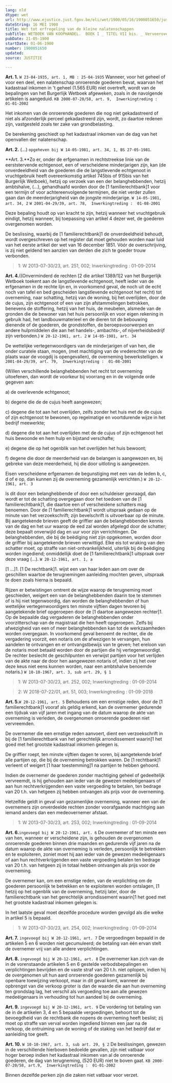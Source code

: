 ```yaml
---
lang: nld
dtype: wet
url: http://www.ejustice.just.fgov.be/eli/wet/1900/05/16/1900051650/justel
dateString: 16 MEI 1900
title: Wet tot erfregeling van de kleine nalatenschappen
subTitle: WETBOEK VAN KOOPHANDEL.  BOEK I _ TITEL VII bis. _ Vervoerovereenkomst.
pubDate: 21-05-1900
startDate: 01-06-1900
number: 1900051650
updated: 
source: JUSTITIE

---
```

**Art. 1.** `W 23-04-1935, art. 1, MB : 25-04-1935` Wanneer, voor het geheel of voor een deel, een nalatenschap onroerende goederen bevat, waarvan het kadastraal inkomen in 't geheel (1.565 EUR) niet overtreft, wordt van de bepalingen van het Burgerlijk Wetboek afgeweken, zoals in de navolgende artikelen is aangeduid. `KB 2000-07-20/58, art. 9,  Inwerkingtreding :  01-01-2002`

Het inkomen van de onroerende goederen die nog niet gekadastreerd of niet als afzonderlijk perceel gekadastreerd zijn, wordt, zo daartoe redenen zijn, vastgesteld zoals ter zake van grondbelasting.

De berekening geschiedt op het kadastraal inkomen van de dag van het openvallen der nalatenschap.


**Art. 2.** (...) `opgeheven bij W 14-05-1981, art. 34, 1, BS 27-05-1981`.


**Art. 3.**Zo er, onder de erfgenamen in rechtstreekse linie van de eerststervende echtgenoot, een of verscheidene minderjarigen zijn, kan (de onverdeeldheid van de goederen die de langstlevende echtgenoot in vruchtgebruik heeft overeenkomstig artikel 745bis of 915bis van het Burgerlijk Wetboek), hetzij op verzoek van een der belanghebbenden, hetzij ambtshalve, (...), gehandhaafd worden door de [1 familierechtbank]1 voor een termijn of voor achtereenvolgende termijnen, die niet verder zullen gaan dan de meerderjarigheid van de jongste minderjarige. `W 14-05-1981, art. 34, 2` `W 2001-04-29/39, art. 78,  Inwerkingtreding :  01-08-2001`

Deze bepaling houdt op van kracht te zijn, hetzij wanneer het vruchtgebruik eindigt, hetzij wanneer, bij toepassing van artikel 4 dezer wet, de goederen overgenomen worden.

De beslissing, waarbij de [1 familierechtbank]1 de onverdeeldheid behoudt, wordt overgeschreven op het register dat moet gehouden worden naar luid van het eerste artikel der wet van 16 december 1851. Vóór de overschrijving, is zij niet geldend ten aanzien van derden die zich te goeder trouw verbonden.

> 1: W 2013-07-30/23, art. 251, 002; Inwerkingtreding : 01-09-2014



**Art. 4.**((Onverminderd de rechten [2 die artikel 1389/1]2 van het Burgerlijk Wetboek toekent aan de langstlevende echtgenoot, heeft ieder van de erfgenamen in de rechte lijn en, in voorkomend geval, de noch uit de echt noch van tafel en bed gescheiden langstlevende echtgenoot het recht) tot overneming, naar schatting, hetzij van de woning, bij het overlijden, door de de cujus, zijn echtgenoot of een van zijn afstammelingen betrokken, benevens de stoffering, hetzij van het huis, de meubelen, alsmede van de gronden die de bewoner van het huis persoonlijk en voor eigen rekening in gebruik had, het landbouwmaterieel en de dieren tot de bebouwing dienende of de goederen, de grondstoffen, de beroepsvoorwerpen en andere hulpmiddelen die aan het handels-, ambachts-, of nijverheidsbedrijf zijn verbonden.) `W 20-12-1961, art. 2` `W 14-05-1981, art. 34`

De wettelijke vertegenwoordigers van de minderjarigen of van hen, die onder curatele staan, mogen, (met machtiging van de vrederechter van de plaats waar de voogdij is opengevallen), de overneming bewerkstelligen. `W 2001-04-29/39, art. 79,  Inwerkingtreding :  01-08-2001`

(Willen verschillende belanghebbenden het recht tot overneming uitoefenen, dan wordt de voorkeur bij voorrang en in de volgende orde gegeven aan:

a) de overlevende echtgenoot;

b) degene die de de cujus heeft aangewezen;

c) degene die tot aan het overlijden, zelfs zonder het huis met de de cujus of zijn echtgenoot te bewonen, op regelmatige en voortdurende wijze in het bedrijf meewerkte;

d) degene die tot aan het overlijden met de de cujus of zijn echtgenoot het huis bewoonde en hem hulp en bijstand verschafte;

e) degene die op het ogenblik van het overlijden het huis bewoont;

f) degene die door de meerderheid van de belangen is aangewezen en, bij gebreke van deze meerderheid, hij die door uitloting is aangewezen.

Eisen verscheidene erfgenamen de begunstiging met een van de leden b, c, d of e op, dan kunnen zij de overneming gezamenlijk verrichten.) `W 20-12-1961, art. 3`

Is dit door een belanghebbende of door een schuldeiser gevraagd, dan wordt er tot de schatting overgegaan door het toedoen van de [1 familierechtbank]1, die daartoe een of verscheidene schatters mag benoemen. Door de [1 familierechtbank]1 wordt uitspraak gedaan op de minute van het verzoekschrift; zijn bevelschrift is uitvoerbaar op de minute. Bij aangetekende brieven geeft de griffier aan de belanghebbenden kennis van de dag en het uur waarop de eed zal worden afgelegd door de schatter; deze bepaalt onverwijld dag en uur voor zijn verrichtingen. De belanghebbenden, die bij de beëdiging niet zijn opgekomen, worden door de griffier bij aangetekende brieven verwittigd. Elke eis tot wraking van den schatter moet, op straffe van niet-ontvankelijkheid, uiterlijk bij de beëdiging worden ingediend; onmiddellijk doet de [1 familierechtbank]1 uitspraak over deze vraag (...). `W 20-12-1961, art. 1, a`

[1 ...]1. [1 De rechtbank]1. wijst een van haar leden aan om over de geschillen waartoe de terugnemingen aanleiding mochten geven, uitspraak te doen zoals hierna is bepaald.

Rijzen er betwistingen omtrent de wijze waarop de terugneming moet geschieden, weigert een van de belanghebbenden daarin toe te stemmen of is hij niet tegenwoordig, dan worden de belanghebbenden of hun wettelijke vertegenwoordigers ten minste vijftien dagen tevoren bij aangetekende brief opgeroepen door de [1 daartoe aangewezen rechter]1. Op de bepaalde dag vergaderen de belanghebbenden onder voorzitterschap van de magistraat die hen heeft opgeroepen. Zelfs bij afwezigheid van een of meer belanghebbenden kan tot de werkzaamheden worden overgegaan. In voorkomend geval benoemt de rechter, die de vergadering voorzit, een notaris om de afwezigen te vervangen, hun aandelen te ontvangen en er ontvangstbewijs van te geven; het ereloon van de notaris moet betaald worden door de partijen die hij vertegenwoordigt. De rechter beslecht de geschilpunten en verwijst partijen voor het verlijden van de akte naar de door hen aangewezen notaris of, indien zij het over deze keus niet eens kunnen worden, naar een ambtshalve benoemde notaris.) `W 10-10-1967, art. 3, sub art. 29, § 1`

> 1: W 2013-07-30/23, art. 252, 002; Inwerkingtreding : 01-09-2014


> 2: W 2018-07-22/01, art. 51, 003; Inwerkingtreding : 01-09-2018



**Art. 5.**`W 20-12-1961, art. 5` Behoudens om een ernstige reden, door de [1 familierechtbank]1 vooraf als geldig erkend, kan de overnemer gedurende een tijdvak van vijf jaren met ingang van de datum waarop de akte van overneming is verleden, de overgenomen onroerende goederen niet vervreemden.

De overnemer die een ernstige reden aanvoert, dient een verzoekschrift in bij de [1 familierechtbank van het gerechtelijk arrondissement waarin]1 het goed met het grootste kadastraal inkomen gelegen is.

De griffier roept, ten minste vijftien dagen te voren, bij aangetekende brief alle partijen op, die bij de overneming betrokken waren. De [1 rechtbank]1 verleent of weigert [1 haar toestemming]1 na partijen te hebben gehoord.

Indien de overnemer de goederen zonder machtiging geheel of gedeeltelijk vervreemdt, is hij gehouden aan ieder van de gewezen medeëigenaars of aan hun rechtverkrijgenden een vaste vergoeding te betalen, ten bedrage van 20 t.h. van hetgeen zij hebben ontvangen als prijs voor de overneming.

Hetzelfde geldt in geval van gezamenlijke overneming, wanneer een van de overnemers zijn onverdeelde rechten zonder voorafgaande machtiging aan iemand anders dan een medeovernemer afstaat.

> 1: W 2013-07-30/23, art. 253, 002; Inwerkingtreding : 01-09-2014



**Art. 6.**`ingevoegd bij W 20-12-1961, art. 6` De overnemer of ten minste een van hen, wanneer er verscheidene zijn, is gehouden de overgenomen onroerende goederen binnen drie maanden en gedurende vijf jaren na de datum waarop de akte van overneming is verleden, persoonlijk te betrekken en te exploiteren, zoniet moet hij aan ieder van de gewezen medeëigenaars of aan hun rechtverkrijgenden een vaste vergoeding betalen ten bedrage van 20 t.h. van hetgeen zij in totaal hebben ontvangen als prijs voor de overneming.

De overnemer kan, om een ernstige reden, van de verplichting om de goederen persoonlijk te betrekken en te exploiteren worden ontslagen, [1 hetzij op het ogenblik van de overneming, hetzij later, door de familierechtbank van het gerechtelijk arrondissement waarin]1 het goed met het grootste kadastraal inkomen gelegen is.

In het laatste geval moet dezelfde procedure worden gevolgd als die welke in artikel 5 is bepaald.

> 1: W 2013-07-30/23, art. 254, 002; Inwerkingtreding : 01-09-2014



**Art. 7.** `ingevoegd bij W 20-12-1961, art. 7` De vergoedingen bepaald in de artikelen 5 en 6 worden niet gecumuleerd; de betaling van één ervan stelt de overnemer vrij van alle andere verplichtingen.


**Art. 8.** `ingevoegd bij W 20-12-1961, art. 8` De overnemer kan zich van de in de vorenstaande artikelen 5 en 6 gestelde verbodsbepalingen en verplichtingen bevrijden en de vaste straf van 20 t.h. niet oplopen, indien hij de overgenomen uit hun aard onroerende goederen gezamenlijk bij openbare toewijzing verkoopt, maar in dit geval komt, wanneer de opbrengst van die verkoop groter is dan de waarde die aan hun overneming ten grondslag lag, het verschil als vergoeding toe aan alle gewezen medeëigenaars in verhouding tot hun aandeel bij de overneming.


**Art. 9.** `ingevoegd bij W 20-12-1961, art. 9` De vordering tot betaling van de in de artikelen 3, 4 en 5 bepaalde vergoedingen, behoort tot de bevoegdheid van de rechtbank die nopens de overneming heeft beslist; zij moet op straffe van verval worden ingediend binnen een jaar na de verkoop, de ontruiming van de woning of de staking van het bedrijf dat er aanleiding toe geeft.


**Art. 10.** `W 10-10-1967, art. 3, sub art. 29, § 2` De beslissingen, gewezen in de verschillende hierboven bedoelde gevallen, zijn niet vatbaar voor hoger beroep indien het kadastraal inkomen van al de onroerende goederen, de dag van terugneming, (520 EUR) niet te boven gaat. `KB 2000-07-20/58, art.9,  Inwerkingtreding :  01-01-2002`

Binnen dezelfde perken zijn die zaken niet vatbaar voor verzet.

